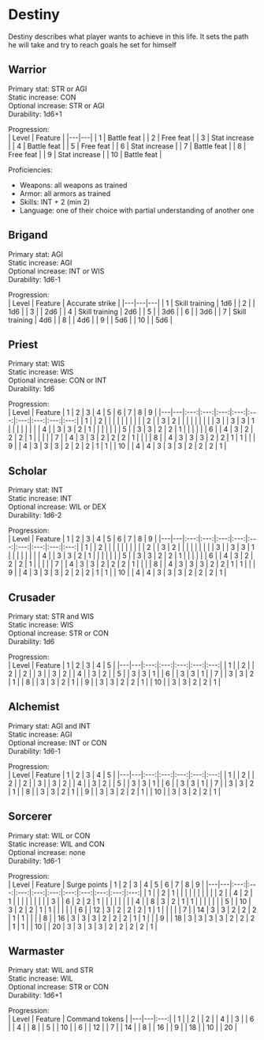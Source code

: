 # Destiny

Destiny describes what player wants to achieve in this life. It sets the path he will take and try to reach goals he set for himself

## Warrior

Primary stat: STR or AGI  
Static increase: CON  
Optional increase: STR or AGI  
Durability: 1d6+1

Progression:  
| Level | Feature |
|---|---|
| 1 | Battle feat |
| 2 | Free feat |
| 3 | Stat increase |
| 4 | Battle feat |
| 5 | Free feat |
| 6 | Stat increase |
| 7 | Battle feat |
| 8 | Free feat |
| 9 | Stat increase |
| 10 | Battle feat |

Proficiencies:  
- Weapons: all weapons as trained
- Armor: all armors as trained
- Skills: INT + 2 (min 2)
- Language: one of their choice with partial understanding of another one



## Brigand

Primary stat: AGI  
Static increase: AGI   
Optional increase: INT or WIS  
Durability: 1d6-1

Progression:  
| Level | Feature | Accurate strike |
|---|---|---|
| 1 | Skill training | 1d6 |
| 2 |  | 1d6 |
| 3 |  | 2d6 |
| 4 | Skill training | 2d6 |
| 5 |  | 3d6 |
| 6 |  | 3d6 |
| 7 | Skill training | 4d6 |
| 8 |  | 4d6 |
| 9 |  | 5d6 |
| 10 | | 5d6 |

## Priest

Primary stat: WIS  
Static increase: WIS   
Optional increase: CON or INT  
Durability: 1d6

Progression:  
| Level | Feature | 1 | 2 | 3 | 4 | 5 | 6 | 7 | 8 | 9 |
|---|---|:---:|:---:|:---:|:---:|:---:|:---:|:---:|:---:|:---:|
| 1 |  | 2 |  |  |  |  |  |  |  |  |
| 2 |  | 3 | 2 |  |  |  |  |  |  |  |
| 3 |  | 3 | 3 | 1 |  |  |  |  |  |  |
| 4 |  | 3 | 3 | 2 | 1 |  |  |  |  |  |
| 5 |  | 3 | 3 | 2 | 2 | 1 |  |  |  |  |
| 6 |  | 4 | 3 | 2 | 2 | 2 | 1 |  |  |  |
| 7 |  | 4 | 3 | 3 | 2 | 2 | 2 | 1 |  |  |
| 8 |  | 4 | 3 | 3 | 3 | 2 | 2 | 1 | 1 |  |
| 9 |  | 4 | 3 | 3 | 3 | 2 | 2 | 2 | 1 | 1 |
| 10 |  | 4 | 4 | 3 | 3 | 3 | 2 | 2 | 2 | 1 |

## Scholar

Primary stat: INT  
Static increase: INT   
Optional increase: WIL or DEX  
Durability: 1d6-2

Progression:  
| Level | Feature | 1 | 2 | 3 | 4 | 5 | 6 | 7 | 8 | 9 |
|---|---|:---:|:---:|:---:|:---:|:---:|:---:|:---:|:---:|:---:|
| 1 |  | 2 |  |  |  |  |  |  |  |  |
| 2 |  | 3 | 2 |  |  |  |  |  |  |  |
| 3 |  | 3 | 3 | 1 |  |  |  |  |  |  |
| 4 |  | 3 | 3 | 2 | 1 |  |  |  |  |  |
| 5 |  | 3 | 3 | 2 | 2 | 1 |  |  |  |  |
| 6 |  | 4 | 3 | 2 | 2 | 2 | 1 |  |  |  |
| 7 |  | 4 | 3 | 3 | 2 | 2 | 2 | 1 |  |  |
| 8 |  | 4 | 3 | 3 | 3 | 2 | 2 | 1 | 1 |  |
| 9 |  | 4 | 3 | 3 | 3 | 2 | 2 | 2 | 1 | 1 |
| 10 |  | 4 | 4 | 3 | 3 | 3 | 2 | 2 | 2 | 1 |

## Crusader

Primary stat: STR and WIS  
Static increase: WIS   
Optional increase: STR or CON  
Durability: 1d6

Progression:  
| Level | Feature | 1 | 2 | 3 | 4 | 5 |
|---|---|:---:|:---:|:---:|:---:|:---:|
| 1 |  | 2 |
| 2 |  | 2 |
| 3 |  | 3 | 2 |
| 4 |  | 3 | 2 |
| 5 |  | 3 | 3 | 1 |
| 6 |  | 3 | 3 | 1 |
| 7 |  | 3 | 3 | 2 | 1 |
| 8 |  | 3 | 3 | 2 | 1 |
| 9 |  | 3 | 3 | 2 | 2 | 1 |
| 10 |  | 3 | 3 | 2 | 2 | 1 |

## Alchemist

Primary stat: AGI and INT  
Static increase: AGI   
Optional increase: INT or CON  
Durability: 1d6-1

Progression:  
| Level | Feature | 1 | 2 | 3 | 4 | 5 |
|---|---|:---:|:---:|:---:|:---:|:---:|
| 1 |  | 2 |
| 2 |  | 2 |
| 3 |  | 3 | 2 |
| 4 |  | 3 | 2 |
| 5 |  | 3 | 3 | 1 |
| 6 |  | 3 | 3 | 1 |
| 7 |  | 3 | 3 | 2 | 1 |
| 8 |  | 3 | 3 | 2 | 1 |
| 9 |  | 3 | 3 | 2 | 2 | 1 |
| 10 |  | 3 | 3 | 2 | 2 | 1 |

## Sorcerer

Primary stat: WIL or CON  
Static increase: WIL and CON   
Optional increase: none  
Durability: 1d6-1

Progression:  
| Level | Feature | Surge points | 1 | 2 | 3 | 4 | 5 | 6 | 7 | 8 | 9 |
|---|---|:---:|:---:|:---:|:---:|:---:|:---:|:---:|:---:|:---:|:---:|
| 1 |  | 2 | 1 |  |  |  |  |  |  |  |  |
| 2 |  | 4 | 2 | 1 |  |  |  |  |  |  |  |
| 3 |  | 6 | 2 | 2 | 1 |  |  |  |  |  |  |
| 4 |  | 8 | 3 | 2 | 1 | 1 |  |  |  |  |  |
| 5 |  | 10 | 3 | 2 | 2 | 1 | 1 |  |  |  |  |
| 6 |  | 12 | 3 | 2 | 2 | 2 | 1 | 1 |  |  |  |
| 7 |  | 14 | 3 | 3 | 2 | 2 | 2 | 1 | 1 |  |  |
| 8 |  | 16 | 3 | 3 | 3 | 2 | 2 | 2 | 1 | 1 |  |
| 9 |  | 18 | 3 | 3 | 3 | 3 | 2 | 2 | 2 | 1 | 1 |
| 10 |  | 20 | 3 | 3 | 3 | 3 | 2 | 2 | 2 | 2 | 1 |

## Warmaster

Primary stat: WIL and STR  
Static increase: WIL   
Optional increase: STR or CON  
Durability: 1d6+1

Progression:  
| Level | Feature | Command tokens |
|---|---|:---:|
| 1 |  | 2 |
| 2 |  | 4 |
| 3 |  | 6 |
| 4 |  | 8 |
| 5 |  | 10 |
| 6 |  | 12 |
| 7 |  | 14 |
| 8 |  | 16 |
| 9 |  | 18 |
| 10 |  | 20 |